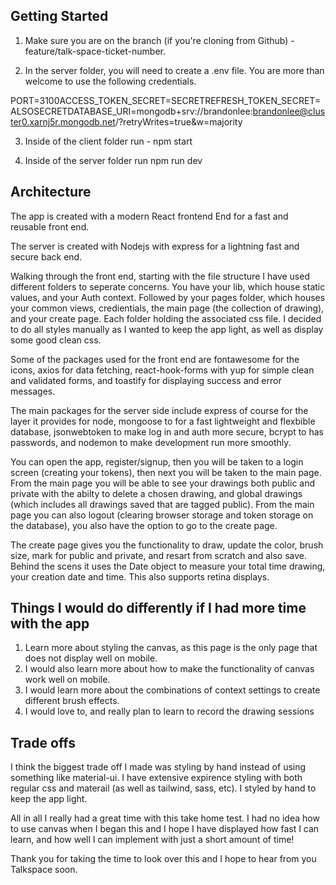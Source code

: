 Getting Started
---------------

1) Make sure you are on the branch (if you're cloning from Github) - feature/talk-space-ticket-number.

2) In the server folder, you will need to create a .env file. You are more than welcome to use the following credentials.

PORT=3100ACCESS_TOKEN_SECRET=SECRETREFRESH_TOKEN_SECRET=ALSOSECRETDATABASE_URI=mongodb+srv://brandonlee:brandonlee@cluster0.xarnj5r.mongodb.net/?retryWrites=true&w=majority

3) Inside of the client folder run - npm start

5) Inside of the server folder run npm run dev


Architecture
---------------
The app is created with a modern React frontend End for a fast and reusable front end.

The server is created with Nodejs with express for a lightning fast and secure back end.

Walking through the front end, starting with the file structure I have used different folders to seperate concerns. You have your lib, which house static values, and your Auth context. Followed by your pages folder, which houses your common views, credientials, the main page (the collection of drawing), and your create page. Each folder holding the associated css file. I decided to do all styles manually as I wanted to keep the app light, as well as display some good clean css.


Some of the packages used for the front end are fontawesome for the icons, axios for data fetching, react-hook-forms with yup for simple clean and validated forms, and toastify for displaying success and error messages.

The main packages for the server side include express of course for the layer it provides for node, mongoose to for a fast lightweight and flexbible database, jsonwebtoken to make log in and auth more secure, bcrypt to has passwords, and nodemon to make development run more smoothly.

You can open the app, register/signup, then you will be taken to a login screen (creating your tokens), then next you will be taken to the main page. From the main page you will be able to see your drawings both public and private with the abilty to delete a chosen drawing, and global drawings (which includes all drawings saved that are tagged public). From the main page you can also logout (clearing browser storage and token storage on the database), you also have the option to go to the create page.

The create page gives you the functionality to draw, update the color, brush size, mark for public and private, and resart from scratch and also save. Behind the scens it uses the Date object to measure your total time drawing, your creation date and time. This also supports retina displays.


Things I would do differently if I had more time with the app
-------------------------------------------------------------
1) Learn more about styling the canvas, as this page is the only page that does not display well on mobile.
2) I would also learn more about how to make the functionality of canvas work well on mobile.
3) I would learn more about the combinations of context settings to create different brush effects.
4) I would love to, and really plan to learn to record the drawing sessions

Trade offs
----------
I think the biggest trade off I made was styling by hand instead of using something like material-ui. I have extensive expirence styling with both regular css and materail (as well as tailwind, sass, etc). I styled by hand to keep the app light.

All in all I really had a great time with this take home test. I had no idea how to use canvas when I began this and I hope I have displayed how fast I can learn, and how well I can implement with just a short amount of time!

Thank you for taking the time to look over this and I hope to hear from you Talkspace soon.

